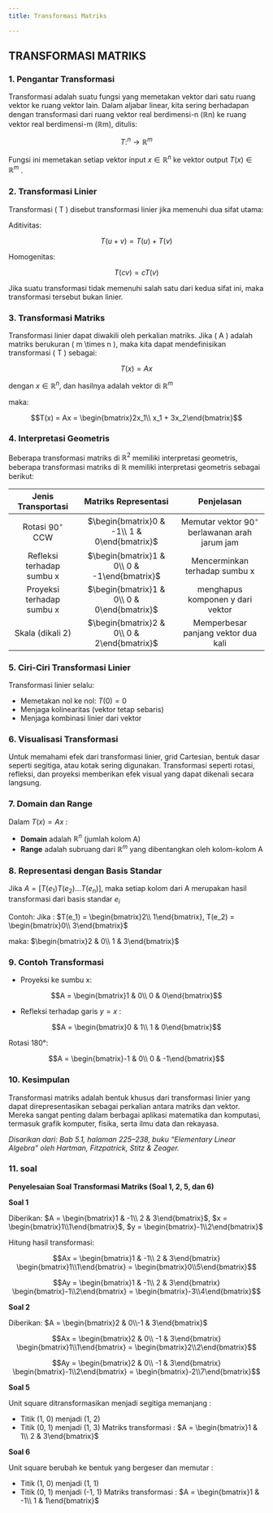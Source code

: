 ```yaml
---
title: Transformasi Matriks

---
```


## TRANSFORMASI MATRIKS

### 1. Pengantar Transformasi
Transformasi adalah suatu fungsi yang memetakan vektor dari satu ruang vektor ke ruang vektor lain. Dalam aljabar linear, kita sering berhadapan dengan transformasi dari ruang vektor real berdimensi-n (ℝn) ke ruang vektor real berdimensi-m (ℝm), ditulis:

$$T : ^n \rightarrow \mathbb{R}^m$$

Fungsi ini memetakan setiap vektor input $x \in \mathbb{R}^n$
 ke vektor output $T (x) \in \mathbb{R}^m$ 
.

### 2. Transformasi Linier
Transformasi ( T ) disebut transformasi linier jika memenuhi dua sifat utama:

Aditivitas:

$$T(u + v) = T(u) + T(v)$$

Homogenitas:

$$T(cv) = cT(v)$$

Jika suatu transformasi tidak memenuhi salah satu dari kedua sifat ini, maka transformasi tersebut bukan linier.

### 3. Transformasi Matriks
Transformasi linier dapat diwakili oleh perkalian matriks. Jika ( A ) adalah matriks berukuran ( m \times n ), maka kita dapat mendefinisikan transformasi ( T ) sebagai:

$$T(x) = Ax$$

dengan $x \in ℝ^n$, dan hasilnya adalah vektor di $ℝ^m$

maka:

$$T(x) = Ax = \begin{bmatrix}2x_1\\ x_1 + 3x_2\end{bmatrix}$$
 
### 4. Interpretasi Geometris
Beberapa transformasi matriks di $\mathbb{R}^2$ memiliki interpretasi geometris, beberapa transformasi matriks di $\mathbb{R}$
memiliki interpretasi geometris sebagai berikut:

| Jenis Transportasi | Matriks Representasi | Penjelasan |
|:-----:|:-----:|:-----:|
| Rotasi $90^\circ$ CCW | $\begin{bmatrix}0 & -1\\ 1 & 0\end{bmatrix}$ | Memutar vektor $90^\circ$ berlawanan arah jarum jam |
| Refleksi terhadap sumbu x | $\begin{bmatrix}1 & 0\\ 0 & -1\end{bmatrix}$ | Mencerminkan terhadap sumbu x |
| Proyeksi terhadap sumbu x | $\begin{bmatrix}1 & 0\\ 0 & 0\end{bmatrix}$ | menghapus komponen y dari vektor |
| Skala (dikali 2) | $\begin{bmatrix}2 & 0\\ 0 & 2\end{bmatrix}$ | Memperbesar panjang vektor dua kali |

### 5. Ciri-Ciri Transformasi Linier
Transformasi linier selalu:

- Memetakan nol ke nol: $T(0) = 0$
- Menjaga kolinearitas (vektor tetap sebaris)
- Menjaga kombinasi linier dari vektor

### 6. Visualisasi Transformasi
Untuk memahami efek dari transformasi linier, grid Cartesian, bentuk dasar seperti segitiga, atau kotak sering digunakan. Transformasi seperti rotasi, refleksi, dan proyeksi memberikan efek visual yang dapat dikenali secara langsung.

### 7. Domain dan Range
Dalam $T(x) = Ax$ :

- **Domain** adalah $\mathbb{R}^n$ (jumlah kolom A) 
- **Range** adalah subruang dari $\mathbb{R}^m$ yang dibentangkan oleh kolom-kolom A

### 8. Representasi dengan Basis Standar
Jika $A = [T(e_1)T(e_2) ... T(e_n)]$, maka setiap kolom dari A merupakan hasil transformasi dari basis standar $e_i$

Contoh:
Jika : $T(e_1) = \begin{bmatrix}2\\ 1\end{bmatrix}, T(e_2) = \begin{bmatrix}0\\ 3\end{bmatrix}$ 

maka: $\begin{bmatrix}2 & 0\\ 1 & 3\end{bmatrix}$

### 9. Contoh Transformasi
- Proyeksi ke sumbu x:

$$A = \begin{bmatrix}1 & 0\\ 0 & 0\end{bmatrix}$$
 
- Refleksi terhadap garis $y = x$ :

$$A = \begin{bmatrix}0 & 1\\ 1 & 0\end{bmatrix}$$
 
Rotasi 180°:

$$A = \begin{bmatrix}-1 & 0\\ 0 & -1\end{bmatrix}$$
 
### 10. Kesimpulan
Transformasi matriks adalah bentuk khusus dari transformasi linier yang dapat direpresentasikan sebagai perkalian antara matriks dan vektor. Mereka sangat penting dalam berbagai aplikasi matematika dan komputasi, termasuk grafik komputer, fisika, serta ilmu data dan rekayasa.

*Disarikan dari: Bab 5.1, halaman 225–238, buku “Elementary Linear Algebra” oleh Hartman, Fitzpatrick, Stitz & Zeager.*

### 11. soal
**Penyelesaian Soal Transformasi Matriks (Soal 1, 2, 5, dan 6)**

**Soal 1**

Diberikan: $A = \begin{bmatrix}1 & -1\\ 2 & 3\end{bmatrix}$, $x = \begin{bmatrix}1\\1\end{bmatrix}$, $y = \begin{bmatrix}-1\\2\end{bmatrix}$

Hitung hasil transformasi:

$$Ax = \begin{bmatrix}1 & -1\\ 2 & 3\end{bmatrix} \begin{bmatrix}1\\1\end{bmatrix} = \begin{bmatrix}0\\5\end{bmatrix}$$

$$Ay = \begin{bmatrix}1 & -1\\ 2 & 3\end{bmatrix} \begin{bmatrix}-1\\2\end{bmatrix} = \begin{bmatrix}-3\\4\end{bmatrix}$$
 
**Soal 2**

Diberikan: $A = \begin{bmatrix}2 & 0\\-1 & 3\end{bmatrix}$

$$Ax = \begin{bmatrix}2 & 0\\ -1 & 3\end{bmatrix} \begin{bmatrix}1\\1\end{bmatrix} = \begin{bmatrix}2\\2\end{bmatrix}$$

$$Ay = \begin{bmatrix}2 & 0\\ -1 & 3\end{bmatrix} \begin{bmatrix}-1\\2\end{bmatrix} = \begin{bmatrix}-2\\7\end{bmatrix}$$
 
**Soal 5**

Unit square ditransformasikan menjadi segitiga memanjang :

- Titik (1, 0) menjadi (1, 2)
- Titik (0, 1) menjadi (1, 3)
Matriks transformasi : $A = \begin{bmatrix}1 & 1\\
2 & 3\end{bmatrix}$
 
**Soal 6**

Unit square berubah ke bentuk yang bergeser dan memutar :

- Titik (1, 0) menjadi (1, 1)
- Titik (0, 1) menjadi (-1, 1)
Matriks transformasi : $A = \begin{bmatrix}1 & -1\\
1 & 1\end{bmatrix}$